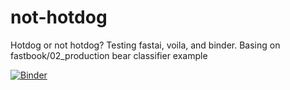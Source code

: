 # not-hotdog
Hotdog or not hotdog? 
Testing fastai, voila, and binder. Basing on fastbook/02_production bear classifier example

[![Binder](https://mybinder.org/badge_logo.svg)](https://mybinder.org/v2/gh/danielgrumbles/not-hotdog/HEAD?urlpath=%2Fvoila%2Frender%2Fgui.ipynb)
